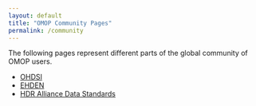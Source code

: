 ```yaml
---
layout: default
title: "OMOP Community Pages"
permalink: /community
---
```

The following pages represent different parts of the global community of OMOP users.
- [OHDSI](https://www.ohdsi.org/)
- [EHDEN](https://www.ehden.eu/)
- [HDR Alliance Data Standards](https://ukhealthdata.org/projects/data-standards-and-quality/)
